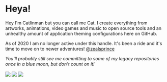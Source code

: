 # Heya! #

Hey I'm Catlinman but you can call me Cat. I create everything from artworks, animations, video games and music to open source tools and an unhealthy amount of application theming configurations here on GitHub.

As of 2020 I am no longer active under this handle. It's been a ride and it's time to move on to newer adventures! [@zealsprince](https://github.com/zealsprince)

_You'll probably still see me committing to some of my legacy repositories once in a blue moon, but don't count on it!_

<img align="center" src="https://github-readme-stats.vercel.app/api?username=catlinman&show_icons=true&include_all_commits=true&count_private=true">
<img align="center" src="https://github-readme-stats.vercel.app/api/top-langs/?username=catlinman&layout=compact&langs_count=10&card_width=445">
<img align="center"src="https://komarev.com/ghpvc/?username=catlinman&style=flat-square&label&label=Profile+Views">
